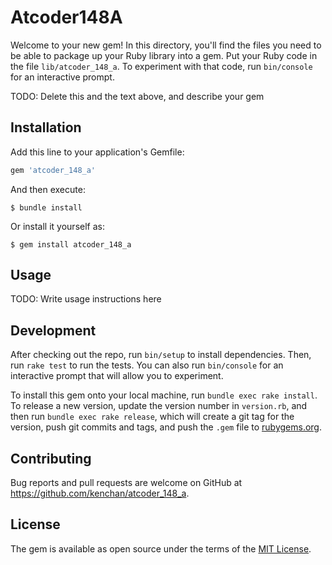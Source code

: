 # Atcoder148A

Welcome to your new gem! In this directory, you'll find the files you need to be able to package up your Ruby library into a gem. Put your Ruby code in the file `lib/atcoder_148_a`. To experiment with that code, run `bin/console` for an interactive prompt.

TODO: Delete this and the text above, and describe your gem

## Installation

Add this line to your application's Gemfile:

```ruby
gem 'atcoder_148_a'
```

And then execute:

    $ bundle install

Or install it yourself as:

    $ gem install atcoder_148_a

## Usage

TODO: Write usage instructions here

## Development

After checking out the repo, run `bin/setup` to install dependencies. Then, run `rake test` to run the tests. You can also run `bin/console` for an interactive prompt that will allow you to experiment.

To install this gem onto your local machine, run `bundle exec rake install`. To release a new version, update the version number in `version.rb`, and then run `bundle exec rake release`, which will create a git tag for the version, push git commits and tags, and push the `.gem` file to [rubygems.org](https://rubygems.org).

## Contributing

Bug reports and pull requests are welcome on GitHub at https://github.com/kenchan/atcoder_148_a.


## License

The gem is available as open source under the terms of the [MIT License](https://opensource.org/licenses/MIT).
